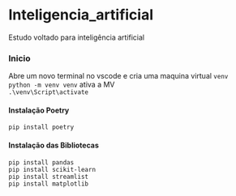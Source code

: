 # Inteligencia_artificial
Estudo voltado para inteligência artificial


### Inicio
Abre um novo terminal no vscode e cria uma maquina virtual `venv`<br>
`python -m venv venv` ativa a MV <br>
`.\venv\Script\activate`<br>
#### Instalação Poetry <br>

`pip install poetry`<br>

#### Instalação das Bibliotecas
`pip install pandas`<br>
`pip install scikit-learn`<br>
`pip install streamlist`<br>
`pip install matplotlib`<br>

